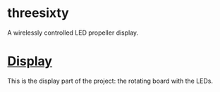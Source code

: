 # threesixty
A wirelessly controlled LED propeller display.

# [Display](https://github.com/nventuro/threesixty/tree/master/display)
This is the display part of the project: the rotating board with the LEDs.
